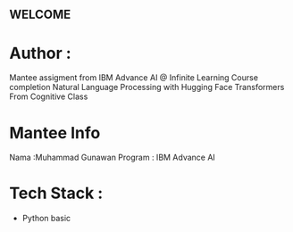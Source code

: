 ## WELCOME

# Author : 
Mantee assigment from IBM Advance AI @ Infinite Learning Course completion Natural Language Processing with Hugging Face Transformers From Cognitive Class

# Mantee Info
Nama :Muhammad Gunawan
Program : IBM Advance AI

# Tech Stack :
- Python basic
